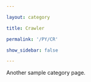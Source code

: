 ```yaml
---

layout: category

title: Crawler

permalink: '/PY/CR'

show_sidebar: false

---
```


Another sample category page.
